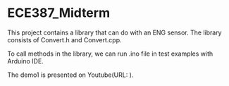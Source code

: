 # ECE387_Midterm
This project contains a library that can do with an ENG sensor.
The library consists of Convert.h and Convert.cpp.

To call methods in the library, we can run .ino file in test examples with Arduino IDE.

The demo1 is presented on Youtube(URL: ).
